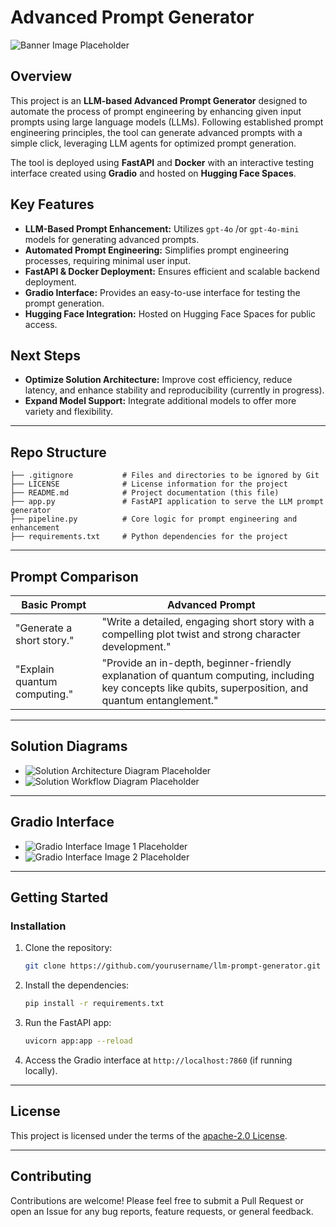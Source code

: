 # Advanced Prompt Generator

![Banner Image Placeholder](path/to/banner-image)

## Overview
This project is an **LLM-based Advanced Prompt Generator** designed to automate the process of prompt engineering by enhancing given input prompts using large language models (LLMs). Following established prompt engineering principles, the tool can generate advanced prompts with a simple click, leveraging LLM agents for optimized prompt generation.

The tool is deployed using **FastAPI** and **Docker** with an interactive testing interface created using **Gradio** and hosted on **Hugging Face Spaces**.

## Key Features
- **LLM-Based Prompt Enhancement:** Utilizes `gpt-4o` /or `gpt-4o-mini` models for generating advanced prompts.
- **Automated Prompt Engineering:** Simplifies prompt engineering processes, requiring minimal user input.
- **FastAPI & Docker Deployment:** Ensures efficient and scalable backend deployment.
- **Gradio Interface:** Provides an easy-to-use interface for testing the prompt generation.
- **Hugging Face Integration:** Hosted on Hugging Face Spaces for public access.

## Next Steps
- **Optimize Solution Architecture:** Improve cost efficiency, reduce latency, and enhance stability and reproducibility (currently in progress).
- **Expand Model Support:** Integrate additional models to offer more variety and flexibility.

---

## Repo Structure

```
├── .gitignore           # Files and directories to be ignored by Git
├── LICENSE              # License information for the project
├── README.md            # Project documentation (this file)
├── app.py               # FastAPI application to serve the LLM prompt generator
├── pipeline.py          # Core logic for prompt engineering and enhancement
├── requirements.txt     # Python dependencies for the project
```

---

## Prompt Comparison

| **Basic Prompt**                 | **Advanced Prompt**                |
| -------------------------------- | ---------------------------------- |
| "Generate a short story."        | "Write a detailed, engaging short story with a compelling plot twist and strong character development." |
| "Explain quantum computing."     | "Provide an in-depth, beginner-friendly explanation of quantum computing, including key concepts like qubits, superposition, and quantum entanglement." |

---

## Solution Diagrams
- ![Solution Architecture Diagram Placeholder](path/to/architecture-diagram)
- ![Solution Workflow Diagram Placeholder](path/to/workflow-diagram)

---

## Gradio Interface
- ![Gradio Interface Image 1 Placeholder](path/to/gradio-interface-1)
- ![Gradio Interface Image 2 Placeholder](path/to/gradio-interface-2)

---

## Getting Started

### Installation
1. Clone the repository:
   ```bash
   git clone https://github.com/yourusername/llm-prompt-generator.git
   ```
2. Install the dependencies:
   ```bash
   pip install -r requirements.txt
   ```
3. Run the FastAPI app:
   ```bash
   uvicorn app:app --reload
   ```
4. Access the Gradio interface at `http://localhost:7860` (if running locally).

---

## License
This project is licensed under the terms of the [apache-2.0 License](LICENSE).

---

## Contributing
Contributions are welcome! Please feel free to submit a Pull Request or open an Issue for any bug reports, feature requests, or general feedback.
